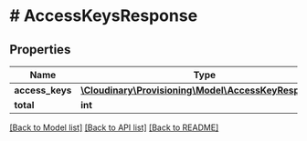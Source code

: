 # # AccessKeysResponse

## Properties

Name | Type | Description | Notes
------------ | ------------- | ------------- | -------------
**access_keys** | [**\Cloudinary\Provisioning\Model\AccessKeyResponse[]**](AccessKeyResponse.md) |  | [optional]
**total** | **int** |  | [optional]

[[Back to Model list]](../../README.md#models) [[Back to API list]](../../README.md#endpoints) [[Back to README]](../../README.md)
